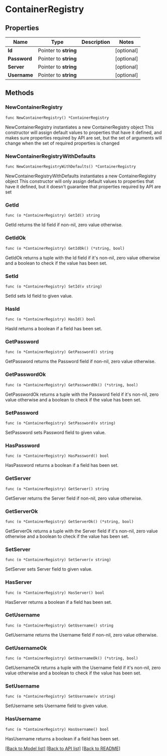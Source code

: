 # ContainerRegistry

## Properties

Name | Type | Description | Notes
------------ | ------------- | ------------- | -------------
**Id** | Pointer to **string** |  | [optional] 
**Password** | Pointer to **string** |  | [optional] 
**Server** | Pointer to **string** |  | [optional] 
**Username** | Pointer to **string** |  | [optional] 

## Methods

### NewContainerRegistry

`func NewContainerRegistry() *ContainerRegistry`

NewContainerRegistry instantiates a new ContainerRegistry object
This constructor will assign default values to properties that have it defined,
and makes sure properties required by API are set, but the set of arguments
will change when the set of required properties is changed

### NewContainerRegistryWithDefaults

`func NewContainerRegistryWithDefaults() *ContainerRegistry`

NewContainerRegistryWithDefaults instantiates a new ContainerRegistry object
This constructor will only assign default values to properties that have it defined,
but it doesn't guarantee that properties required by API are set

### GetId

`func (o *ContainerRegistry) GetId() string`

GetId returns the Id field if non-nil, zero value otherwise.

### GetIdOk

`func (o *ContainerRegistry) GetIdOk() (*string, bool)`

GetIdOk returns a tuple with the Id field if it's non-nil, zero value otherwise
and a boolean to check if the value has been set.

### SetId

`func (o *ContainerRegistry) SetId(v string)`

SetId sets Id field to given value.

### HasId

`func (o *ContainerRegistry) HasId() bool`

HasId returns a boolean if a field has been set.

### GetPassword

`func (o *ContainerRegistry) GetPassword() string`

GetPassword returns the Password field if non-nil, zero value otherwise.

### GetPasswordOk

`func (o *ContainerRegistry) GetPasswordOk() (*string, bool)`

GetPasswordOk returns a tuple with the Password field if it's non-nil, zero value otherwise
and a boolean to check if the value has been set.

### SetPassword

`func (o *ContainerRegistry) SetPassword(v string)`

SetPassword sets Password field to given value.

### HasPassword

`func (o *ContainerRegistry) HasPassword() bool`

HasPassword returns a boolean if a field has been set.

### GetServer

`func (o *ContainerRegistry) GetServer() string`

GetServer returns the Server field if non-nil, zero value otherwise.

### GetServerOk

`func (o *ContainerRegistry) GetServerOk() (*string, bool)`

GetServerOk returns a tuple with the Server field if it's non-nil, zero value otherwise
and a boolean to check if the value has been set.

### SetServer

`func (o *ContainerRegistry) SetServer(v string)`

SetServer sets Server field to given value.

### HasServer

`func (o *ContainerRegistry) HasServer() bool`

HasServer returns a boolean if a field has been set.

### GetUsername

`func (o *ContainerRegistry) GetUsername() string`

GetUsername returns the Username field if non-nil, zero value otherwise.

### GetUsernameOk

`func (o *ContainerRegistry) GetUsernameOk() (*string, bool)`

GetUsernameOk returns a tuple with the Username field if it's non-nil, zero value otherwise
and a boolean to check if the value has been set.

### SetUsername

`func (o *ContainerRegistry) SetUsername(v string)`

SetUsername sets Username field to given value.

### HasUsername

`func (o *ContainerRegistry) HasUsername() bool`

HasUsername returns a boolean if a field has been set.


[[Back to Model list]](../README.md#documentation-for-models) [[Back to API list]](../README.md#documentation-for-api-endpoints) [[Back to README]](../README.md)



